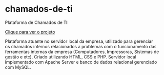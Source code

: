 # chamados-de-ti
Plataforma de Chamados de TI

<a href="https://wancarvalho.github.io/chamados-de-ti/">Clique para ver o projeto</a>

Plataforma atuante no servidor local da empresa, utilizado para gerenciar os chamados internos relacionados a problemas com o funcionamento das ferramentas internas da empresa (Computadores, Impressoras, Sistemas de gestão e etc). Criado utilizando HTML, CSS e PHP. Servidor local implementado com Apache Server e banco de dados relacional gerenciado com MySQL.
